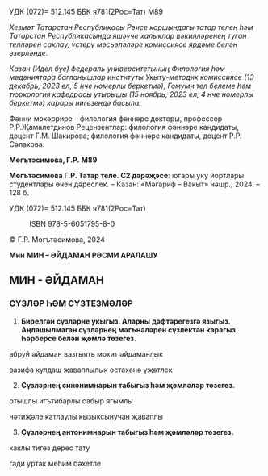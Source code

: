 УДК (072)= 512.145
ББК я781(2Рос=Тат)
М89

*Хезмәт Татарстан Республикасы Рәисе каршындагы татар телен һәм Татарстан Республикасында яшәүче халыклар вәкилләренең туган телләрен саклау, үстерү мәсьәләләре комиссиясе ярдәме белән әзерләнде.*

*Казан (Идел буе) федераль университетының Филология һәм мәдәниятара багланышлар институты Укыту-методик комиссиясе (13 декабрь, 2023 ел, 5 нче номерлы беркетмә), Гомуми тел белеме һәм тюркология кафедрасы утырышы (15 ноябрь, 2023 ел, 4 нче номерлы беркетмә) карары нигезендә басыла.*

Фәнни мөхәррире – филология фәннәре докторы, профессор Р.Р.Җамалетдинов
Рецензентлар: филология фәннәре кандидаты, доцент Г.М. Шакирова;
филология фәннәре кандидаты, доцент Р.Р. Сәлахова.

**Мөгътәсимова, Г.Р.**
**M89**

**Мөгътәсимова Г.Р. Татар теле. С2 дәрәҗәсе**: югары уку йортлары студентлары өчен дәреслек. – Казан: «Мәгариф – Вакыт» нәшр., 2024. – 128 б.

УДК (072)= 512.145
ББК я781(2Рос=Тат)

<figure data-bbox="[795, 194, 870, 380]" data-page="1"><figcaption>ISBN 978-5-6051795-8-0</figcaption></figure>

© Г.Р. Мөгътәсимова, 2024

<figure data-bbox="[130, 115, 280, 280]" data-page="2"></figure>

**Мин**
**МИН – ӘЙДАМАН**
**РӘСМИ АРАЛАШУ**

## МИН - ӘЙДАМАН

### СҮЗЛӘР ҺӘМ СҮЗТЕЗМӘЛӘР

1. **Бирелгән сүзләрне укыгыз. Аларны дәфтәрегезгә языгыз. Аңлашылмаган сүзләрнең мәгънәләрен сүзлектән карагыз. Һәрберсе белән җөмлә төзегез.**

абруй
әйдаман
вазгыять
мохит
әйдаманлык

вазифа
кулдаш
җаваплылык
остаханә
үҗәтлек

2. **Сүзләрнең синонимнарын табыгыз һәм җөмләләр төзегез.**

отышлы
игътибарлы
сабыр
ягымлы

нәтиҗәле
катлаулы
кызыксынучан
җаваплы

3. **Сүзләрнең антонимнарын табыгыз һәм җөмләләр төзегез.**

хаклы
тигез
дөрес
тату

гади
уртак
мөһим
бәхетле